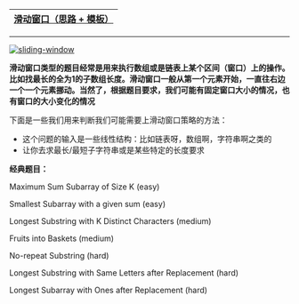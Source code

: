 
[滑动窗口（思路 + 模板）](https://www.kancloud.cn/fe_lucifer/leetcode/1996373)|
---|

---

<a href="https://ibb.co/Hzxc3rF"><img src="https://i.ibb.co/KqLtS90/sliding-window.jpg" alt="sliding-window" border="0"></a>


**滑动窗口类型的题目经常是用来执行数组或是链表上某个区间（窗口）上的操作。比如找最长的全为1的子数组长度。滑动窗口一般从第一个元素开始，一直往右边一个一个元素挪动。当然了，根据题目要求，我们可能有固定窗口大小的情况，也有窗口的大小变化的情况**

下面是一些我们用来判断我们可能需要上滑动窗口策略的方法：

* 这个问题的输入是一些线性结构：比如链表呀，数组啊，字符串啊之类的
* 让你去求最长/最短子字符串或是某些特定的长度要求

**经典题目：**

Maximum Sum Subarray of Size K (easy)

Smallest Subarray with a given sum (easy)

Longest Substring with K Distinct Characters (medium)

Fruits into Baskets (medium)

No-repeat Substring (hard)

Longest Substring with Same Letters after Replacement (hard)

Longest Subarray with Ones after Replacement (hard)
